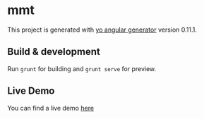 # mmt

This project is generated with [yo angular generator](https://github.com/yeoman/generator-angular)
version 0.11.1.

## Build & development

Run `grunt` for building and `grunt serve` for preview.

## Live Demo

You can find a live demo [here](http://g100g.net/cv/dist/)
